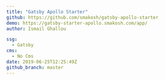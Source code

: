 ```yaml
---
title: "Gatsby Apollo Starter"
github: https://github.com/smakosh/gatsby-apollo-starter
demo: https://gatsby-starter-apollo.smakosh.com/app/
author: Ismail Ghallou

ssg:
  - Gatsby
cms:
  - No Cms
date: 2019-06-25T12:25:49Z
github_branch: master
---
```

